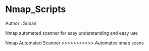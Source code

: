 # Nmap_Scripts
Author : Srinan

Nmap automated scanner for easy understanding and easy use

Nmap Automated Scanner >>>>>>>>>>> Automates nmap scans
